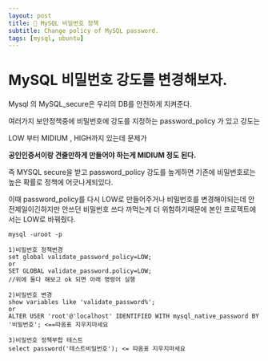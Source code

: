 ```yaml
---
layout: post
title: 🔑 MySQL 비밀번호 정책
subtitle: Change policy of MySQL password.
tags: [mysql, ubuntu]
---
```


<p></p>

# MySQL 비밀번호 강도를 변경해보자.

Mysql 의 MySQL_secure은 우리의 DB를 안전하게 지켜준다.

여러가지 보안정책중에 비밀번호에 강도를 지정하는 password_policy 가 있고 강도는

LOW 부터 MIDIUM , HIGH까지 있는데 문제가

**공인인증서이랑 견줄만하게 만들어야 하는게 MIDIUM 정도 된다.**

즉 MYSQL secure을 받고 password_policy 강도를 높게하면 기존에 비밀번호로는 높은 확률로 정책에 어긋나게되있다.

이때 password_policy를 다시 LOW로 만들어주거나 비밀번호를 변경해야되는데 안전제일이긴하지만 안쓰던 비밀번호 쓰다 까먹는게 더 위험하기때문에 본인 프로젝트에서는 LOW로 바꿔줬다.

```
mysql -uroot -p

1)비밀번호 정책변경
set global validate_password_policy=LOW;
or
SET GLOBAL validate_password.policy=LOW;
//위에 둘다 해보고 ok 되면 아래 명령어 실행

2)비밀번호 변경
show variables like 'validate_password%';
or
ALTER USER 'root'@'localhost' IDENTIFIED WITH mysql_native_password BY '비밀번호'; <==따옴표 지우지마세요

3)비밀번호 정책부합 테스트
select password('테스트비밀번호'); <= 따옴표 지우지마세요

```



